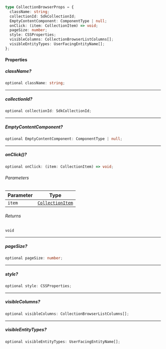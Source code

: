 ```ts
type CollectionBrowserProps = {
  className: string;
  collectionId: SdkCollectionId;
  EmptyContentComponent: ComponentType | null;
  onClick: (item: CollectionItem) => void;
  pageSize: number;
  style: CSSProperties;
  visibleColumns: CollectionBrowserListColumns[];
  visibleEntityTypes: UserFacingEntityName[];
};
```

#### Properties

##### className?

```ts
optional className: string;
```

***

##### collectionId?

```ts
optional collectionId: SdkCollectionId;
```

***

##### EmptyContentComponent?

```ts
optional EmptyContentComponent: ComponentType | null;
```

***

##### onClick()?

```ts
optional onClick: (item: CollectionItem) => void;
```

###### Parameters

| Parameter | Type                                                            |
| --------- | --------------------------------------------------------------- |
| `item`    | [`CollectionItem`](./generated/html/internal/CollectionItem.md) |

###### Returns

`void`

***

##### pageSize?

```ts
optional pageSize: number;
```

***

##### style?

```ts
optional style: CSSProperties;
```

***

##### visibleColumns?

```ts
optional visibleColumns: CollectionBrowserListColumns[];
```

***

##### visibleEntityTypes?

```ts
optional visibleEntityTypes: UserFacingEntityName[];
```
